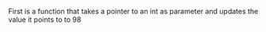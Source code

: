 First is a function that takes a pointer to an int as parameter and updates the value it points to to 98
